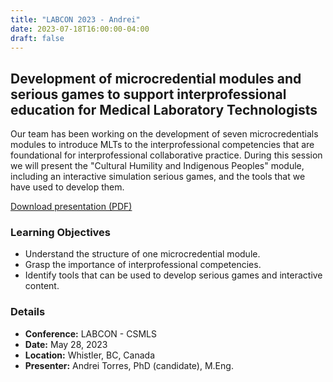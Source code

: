 ```yaml
---
title: "LABCON 2023 - Andrei"
date: 2023-07-18T16:00:00-04:00
draft: false
---
```


## Development of microcredential modules and serious games to support interprofessional education for Medical Laboratory Technologists

Our team has been working on the development of seven microcredentials modules to introduce MLTs to the interprofessional competencies that are foundational for interprofessional collaborative practice. During this session we will present the "Cultural Humility and Indigenous Peoples" module, including an interactive simulation serious games, and the tools that we have used to develop them.

[Download presentation (PDF)](/files/2023-LABCON.pdf)

### Learning Objectives
- Understand the structure of one microcredential module.
- Grasp the importance of interprofessional competencies.
- Identify tools that can be used to develop serious games and interactive content.

### Details
- **Conference:** LABCON - CSMLS
- **Date:** May 28, 2023
- **Location:** Whistler, BC, Canada
- **Presenter:** Andrei Torres, PhD (candidate), M.Eng.